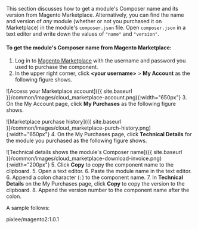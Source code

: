 This section discusses how to get a module's Composer name and its version from Magento Marketplace. Alternatively, you can find the name and version of *any* module (whether or not you purchased it on Marketplace) in the module's `composer.json` file. Open `composer.json` in a text editor and write down the values of `"name"` and `"version"`.

#### To get the module's Composer name from Magento Marketplace:

1. Log in to [Magento Marketplace](https://marketplace.magento.com) with the username and password you used to purchase the component.
2. In the upper right corner, click **&lt;your username>** > **My Account** as the following figure shows.

 ![Access your Marketplace account]({{ site.baseurl }}/common/images/cloud_marketplace-account.png){:width="650px"}
3. On the My Account page, click **My Purchases** as the following figure shows.

 ![Marketplace purchase history]({{ site.baseurl }}/common/images/cloud_marketplace-purch-history.png){:width="650px"}
4. On the My Purchases page, click **Technical Details** for the module you purchased as the following figure shows.

 ![Technical details shows the module's Composer name]({{ site.baseurl }}/common/images/cloud_marketplace-download-invoice.png){:width="200px"}
5. Click **Copy** to copy the component name to the clipboard.
5. Open a text editor.
6. Paste the module name in the text editor.
6. Append a colon character (`:`) to the component name.
7. In **Technical Details** on the My Purchases page, click **Copy** to copy the version to the clipboard.
8. Append the version number to the component name after the colon.

 A sample follows:

  pixlee/magento2:1.0.1
